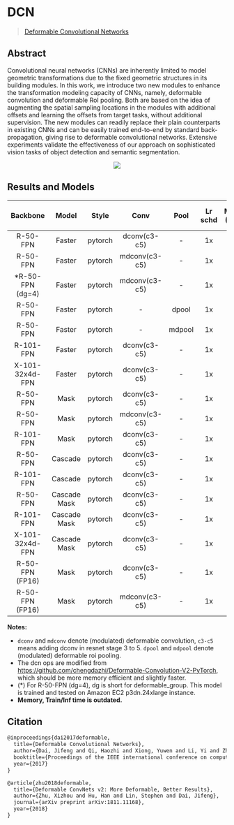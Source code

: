 # DCN

> [Deformable Convolutional Networks](https://arxiv.org/abs/1703.06211)

<!-- [ALGORITHM] -->

## Abstract

<!-- [ABSTRACT] -->

Convolutional neural networks (CNNs) are inherently limited to model geometric transformations due to the fixed geometric structures in its building modules. In this work, we introduce two new modules to enhance the transformation modeling capacity of CNNs, namely, deformable convolution and deformable RoI pooling. Both are based on the idea of augmenting the spatial sampling locations in the modules with additional offsets and learning the offsets from target tasks, without additional supervision. The new modules can readily replace their plain counterparts in existing CNNs and can be easily trained end-to-end by standard back-propagation, giving rise to deformable convolutional networks. Extensive experiments validate the effectiveness of our approach on sophisticated vision tasks of object detection and semantic segmentation.

<!-- [IMAGE] -->
<div align=center>
<img src="https://user-images.githubusercontent.com/40661020/143876246-c4985e25-e286-4511-9b7c-97af2857461e.png"/>
</div>

<!-- [PAPER_TITLE: Deformable Convolutional Networks] -->
<!-- [PAPER_URL: https://arxiv.org/abs/1703.06211] -->

## Results and Models

| Backbone         | Model        | Style   | Conv          | Pool   | Lr schd | Mem (GB) | Inf time (fps) | box AP | mask AP | Config | Download |
|:----------------:|:------------:|:-------:|:-------------:|:------:|:-------:|:--------:|:--------------:|:------:|:-------:|:------:|:--------:|
| R-50-FPN         | Faster       | pytorch | dconv(c3-c5)  | -      | 1x      | 4.0  | 17.8 | 41.3 |     | [config](https://github.com/open-mmlab/mmdetection/tree/master/configs/dcn/faster_rcnn_r50_fpn_dconv_c3-c5_1x_coco.py) | [model](https://download.openmmlab.com/mmdetection/v2.0/dcn/faster_rcnn_r50_fpn_dconv_c3-c5_1x_coco/faster_rcnn_r50_fpn_dconv_c3-c5_1x_coco_20200130-d68aed1e.pth) &#124; [log](https://download.openmmlab.com/mmdetection/v2.0/dcn/faster_rcnn_r50_fpn_dconv_c3-c5_1x_coco/faster_rcnn_r50_fpn_dconv_c3-c5_1x_coco_20200130_212941.log.json) |
| R-50-FPN         | Faster       | pytorch | mdconv(c3-c5) | -      | 1x      | 4.1  | 17.6 | 41.4 |     | [config](https://github.com/open-mmlab/mmdetection/tree/master/configs/dcn/faster_rcnn_r50_fpn_mdconv_c3-c5_1x_coco.py) | [model](https://download.openmmlab.com/mmdetection/v2.0/dcn/faster_rcnn_r50_fpn_mdconv_c3-c5_1x_coco/faster_rcnn_r50_fpn_mdconv_c3-c5_1x_coco_20200130-d099253b.pth) &#124; [log](https://download.openmmlab.com/mmdetection/v2.0/dcn/faster_rcnn_r50_fpn_mdconv_c3-c5_1x_coco/faster_rcnn_r50_fpn_mdconv_c3-c5_1x_coco_20200130_222144.log.json) |
| *R-50-FPN (dg=4) | Faster       | pytorch | mdconv(c3-c5) | -      | 1x      | 4.2  | 17.4 | 41.5 |     | [config](https://github.com/open-mmlab/mmdetection/tree/master/configs/dcn/faster_rcnn_r50_fpn_mdconv_c3-c5_group4_1x_coco.py) | [model](https://download.openmmlab.com/mmdetection/v2.0/dcn/faster_rcnn_r50_fpn_mdconv_c3-c5_group4_1x_coco/faster_rcnn_r50_fpn_mdconv_c3-c5_group4_1x_coco_20200130-01262257.pth) &#124; [log](https://download.openmmlab.com/mmdetection/v2.0/dcn/faster_rcnn_r50_fpn_mdconv_c3-c5_group4_1x_coco/faster_rcnn_r50_fpn_mdconv_c3-c5_group4_1x_coco_20200130_222058.log.json) |
| R-50-FPN         | Faster       | pytorch | -             | dpool  | 1x      | 5.0  | 17.2 | 38.9 |     | [config](https://github.com/open-mmlab/mmdetection/tree/master/configs/dcn/faster_rcnn_r50_fpn_dpool_1x_coco.py) | [model](https://download.openmmlab.com/mmdetection/v2.0/dcn/faster_rcnn_r50_fpn_dpool_1x_coco/faster_rcnn_r50_fpn_dpool_1x_coco_20200307-90d3c01d.pth) &#124; [log](https://download.openmmlab.com/mmdetection/v2.0/dcn/faster_rcnn_r50_fpn_dpool_1x_coco/faster_rcnn_r50_fpn_dpool_1x_coco_20200307_203250.log.json) |
| R-50-FPN         | Faster       | pytorch | -             | mdpool | 1x      | 5.8  | 16.6 | 38.7 |     | [config](https://github.com/open-mmlab/mmdetection/tree/master/configs/dcn/faster_rcnn_r50_fpn_mdpool_1x_coco.py) | [model](https://download.openmmlab.com/mmdetection/v2.0/dcn/faster_rcnn_r50_fpn_mdpool_1x_coco/faster_rcnn_r50_fpn_mdpool_1x_coco_20200307-c0df27ff.pth) &#124; [log](https://download.openmmlab.com/mmdetection/v2.0/dcn/faster_rcnn_r50_fpn_mdpool_1x_coco/faster_rcnn_r50_fpn_mdpool_1x_coco_20200307_203304.log.json) |
| R-101-FPN        | Faster       | pytorch | dconv(c3-c5)  | -      | 1x      | 6.0  | 12.5 | 42.7 |     | [config](https://github.com/open-mmlab/mmdetection/tree/master/configs/dcn/faster_rcnn_r101_fpn_dconv_c3-c5_1x_coco.py) | [model](https://download.openmmlab.com/mmdetection/v2.0/dcn/faster_rcnn_r101_fpn_dconv_c3-c5_1x_coco/faster_rcnn_r101_fpn_dconv_c3-c5_1x_coco_20200203-1377f13d.pth) &#124; [log](https://download.openmmlab.com/mmdetection/v2.0/dcn/faster_rcnn_r101_fpn_dconv_c3-c5_1x_coco/faster_rcnn_r101_fpn_dconv_c3-c5_1x_coco_20200203_230019.log.json) |
| X-101-32x4d-FPN | Faster        | pytorch | dconv(c3-c5)  | -      | 1x      | 7.3  | 10.0  | 44.5 |     | [config](https://github.com/open-mmlab/mmdetection/tree/master/configs/dcn/faster_rcnn_x101_32x4d_fpn_dconv_c3-c5_1x_coco.py) | [model](https://download.openmmlab.com/mmdetection/v2.0/dcn/faster_rcnn_x101_32x4d_fpn_dconv_c3-c5_1x_coco/faster_rcnn_x101_32x4d_fpn_dconv_c3-c5_1x_coco_20200203-4f85c69c.pth) &#124; [log](https://download.openmmlab.com/mmdetection/v2.0/dcn/faster_rcnn_x101_32x4d_fpn_dconv_c3-c5_1x_coco/faster_rcnn_x101_32x4d_fpn_dconv_c3-c5_1x_coco_20200203_001325.log.json) |
| R-50-FPN         | Mask         | pytorch | dconv(c3-c5)  | -      | 1x      | 4.5  | 15.4 | 41.8 | 37.4 | [config](https://github.com/open-mmlab/mmdetection/tree/master/configs/dcn/mask_rcnn_r50_fpn_dconv_c3-c5_1x_coco.py) | [model](https://download.openmmlab.com/mmdetection/v2.0/dcn/mask_rcnn_r50_fpn_dconv_c3-c5_1x_coco/mask_rcnn_r50_fpn_dconv_c3-c5_1x_coco_20200203-4d9ad43b.pth) &#124; [log](https://download.openmmlab.com/mmdetection/v2.0/dcn/mask_rcnn_r50_fpn_dconv_c3-c5_1x_coco/mask_rcnn_r50_fpn_dconv_c3-c5_1x_coco_20200203_061339.log.json) |
| R-50-FPN         | Mask         | pytorch | mdconv(c3-c5) | -      | 1x      | 4.5  | 15.1 | 41.5 | 37.1 | [config](https://github.com/open-mmlab/mmdetection/tree/master/configs/dcn/mask_rcnn_r50_fpn_mdconv_c3-c5_1x_coco.py) | [model](https://download.openmmlab.com/mmdetection/v2.0/dcn/mask_rcnn_r50_fpn_mdconv_c3-c5_1x_coco/mask_rcnn_r50_fpn_mdconv_c3-c5_1x_coco_20200203-ad97591f.pth) &#124; [log](https://download.openmmlab.com/mmdetection/v2.0/dcn/mask_rcnn_r50_fpn_mdconv_c3-c5_1x_coco/mask_rcnn_r50_fpn_mdconv_c3-c5_1x_coco_20200203_063443.log.json) |
| R-101-FPN        | Mask         | pytorch | dconv(c3-c5)  | -      | 1x      | 6.5  | 11.7  | 43.5 | 38.9  | [config](https://github.com/open-mmlab/mmdetection/tree/master/configs/dcn/mask_rcnn_r101_fpn_dconv_c3-c5_1x_coco.py) | [model](https://download.openmmlab.com/mmdetection/v2.0/dcn/mask_rcnn_r101_fpn_dconv_c3-c5_1x_coco/mask_rcnn_r101_fpn_dconv_c3-c5_1x_coco_20200216-a71f5bce.pth) &#124; [log](https://download.openmmlab.com/mmdetection/v2.0/dcn/mask_rcnn_r101_fpn_dconv_c3-c5_1x_coco/mask_rcnn_r101_fpn_dconv_c3-c5_1x_coco_20200216_191601.log.json) |
| R-50-FPN         | Cascade      | pytorch | dconv(c3-c5)  | -      | 1x      | 4.5  | 14.6 | 43.8 |     | [config](https://github.com/open-mmlab/mmdetection/tree/master/configs/dcn/cascade_rcnn_r50_fpn_dconv_c3-c5_1x_coco.py) | [model](https://download.openmmlab.com/mmdetection/v2.0/dcn/cascade_rcnn_r50_fpn_dconv_c3-c5_1x_coco/cascade_rcnn_r50_fpn_dconv_c3-c5_1x_coco_20200130-2f1fca44.pth) &#124; [log](https://download.openmmlab.com/mmdetection/v2.0/dcn/cascade_rcnn_r50_fpn_dconv_c3-c5_1x_coco/cascade_rcnn_r50_fpn_dconv_c3-c5_1x_coco_20200130_220843.log.json) |
| R-101-FPN        | Cascade      | pytorch | dconv(c3-c5)  | -      | 1x      | 6.4  | 11.0 | 45.0 |     | [config](https://github.com/open-mmlab/mmdetection/tree/master/configs/dcn/cascade_rcnn_r101_fpn_dconv_c3-c5_1x_coco.py) | [model](https://download.openmmlab.com/mmdetection/v2.0/dcn/cascade_rcnn_r101_fpn_dconv_c3-c5_1x_coco/cascade_rcnn_r101_fpn_dconv_c3-c5_1x_coco_20200203-3b2f0594.pth) &#124; [log](https://download.openmmlab.com/mmdetection/v2.0/dcn/cascade_rcnn_r101_fpn_dconv_c3-c5_1x_coco/cascade_rcnn_r101_fpn_dconv_c3-c5_1x_coco_20200203_224829.log.json) |
| R-50-FPN         | Cascade Mask | pytorch | dconv(c3-c5)  | -      | 1x      | 6.0  | 10.0  | 44.4 | 38.6 | [config](https://github.com/open-mmlab/mmdetection/tree/master/configs/dcn/cascade_mask_rcnn_r50_fpn_dconv_c3-c5_1x_coco.py) | [model](https://download.openmmlab.com/mmdetection/v2.0/dcn/cascade_mask_rcnn_r50_fpn_dconv_c3-c5_1x_coco/cascade_mask_rcnn_r50_fpn_dconv_c3-c5_1x_coco_20200202-42e767a2.pth) &#124; [log](https://download.openmmlab.com/mmdetection/v2.0/dcn/cascade_mask_rcnn_r50_fpn_dconv_c3-c5_1x_coco/cascade_mask_rcnn_r50_fpn_dconv_c3-c5_1x_coco_20200202_010309.log.json) |
| R-101-FPN        | Cascade Mask | pytorch | dconv(c3-c5)  | -      | 1x      | 8.0  | 8.6  | 45.8 | 39.7 | [config](https://github.com/open-mmlab/mmdetection/tree/master/configs/dcn/cascade_mask_rcnn_r101_fpn_dconv_c3-c5_1x_coco.py) | [model](https://download.openmmlab.com/mmdetection/v2.0/dcn/cascade_mask_rcnn_r101_fpn_dconv_c3-c5_1x_coco/cascade_mask_rcnn_r101_fpn_dconv_c3-c5_1x_coco_20200204-df0c5f10.pth) &#124; [log](https://download.openmmlab.com/mmdetection/v2.0/dcn/cascade_mask_rcnn_r101_fpn_dconv_c3-c5_1x_coco/cascade_mask_rcnn_r101_fpn_dconv_c3-c5_1x_coco_20200204_134006.log.json) |
| X-101-32x4d-FPN        | Cascade Mask | pytorch | dconv(c3-c5)  | -      | 1x      | 9.2 |   | 47.3 | 41.1 | [config](https://github.com/open-mmlab/mmdetection/tree/master/configs/dcn/cascade_mask_rcnn_x101_32x4d_fpn_dconv_c3-c5_1x_coco.py) | [model](https://download.openmmlab.com/mmdetection/v2.0/dcn/cascade_mask_rcnn_x101_32x4d_fpn_dconv_c3-c5_1x_coco/cascade_mask_rcnn_x101_32x4d_fpn_dconv_c3-c5_1x_coco-e75f90c8.pth) &#124; [log](https://download.openmmlab.com/mmdetection/v2.0/dcn/cascade_mask_rcnn_x101_32x4d_fpn_dconv_c3-c5_1x_coco/cascade_mask_rcnn_x101_32x4d_fpn_dconv_c3-c5_1x_coco-20200606_183737.log.json) |
| R-50-FPN (FP16)      | Mask         | pytorch | dconv(c3-c5) | -      | 1x      | 3.0      |                | 41.9   | 37.5    |[config](https://github.com/open-mmlab/mmdetection/tree/master/configs/fp16/mask_rcnn_r50_fpn_fp16_dconv_c3-c5_1x_coco.py) | [model](https://download.openmmlab.com/mmdetection/v2.0/fp16/mask_rcnn_r50_fpn_fp16_dconv_c3-c5_1x_coco/mask_rcnn_r50_fpn_fp16_dconv_c3-c5_1x_coco_20210520_180247-c06429d2.pth) &#124; [log](https://download.openmmlab.com/mmdetection/v2.0/fp16/mask_rcnn_r50_fpn_fp16_dconv_c3-c5_1x_coco/mask_rcnn_r50_fpn_fp16_dconv_c3-c5_1x_coco_20210520_180247.log.json)  |
| R-50-FPN (FP16)      | Mask         | pytorch | mdconv(c3-c5)| -      | 1x      | 3.1      |                | 42.0   | 37.6    |[config](https://github.com/open-mmlab/mmdetection/tree/master/configs/fp16/mask_rcnn_r50_fpn_fp16_mdconv_c3-c5_1x_coco.py) | [model](https://download.openmmlab.com/mmdetection/v2.0/fp16/mask_rcnn_r50_fpn_fp16_mdconv_c3-c5_1x_coco/mask_rcnn_r50_fpn_fp16_mdconv_c3-c5_1x_coco_20210520_180434-cf8fefa5.pth) &#124; [log](https://download.openmmlab.com/mmdetection/v2.0/fp16/mask_rcnn_r50_fpn_fp16_mdconv_c3-c5_1x_coco/mask_rcnn_r50_fpn_fp16_mdconv_c3-c5_1x_coco_20210520_180434.log.json)  |

**Notes:**

- `dconv` and `mdconv` denote (modulated) deformable convolution, `c3-c5` means adding dconv in resnet stage 3 to 5. `dpool` and `mdpool` denote (modulated) deformable roi pooling.
- The dcn ops are modified from https://github.com/chengdazhi/Deformable-Convolution-V2-PyTorch, which should be more memory efficient and slightly faster.
- (*) For R-50-FPN (dg=4), dg is short for deformable_group. This model is trained and tested on Amazon EC2 p3dn.24xlarge instance.
- **Memory, Train/Inf time is outdated.**

## Citation

```latex
@inproceedings{dai2017deformable,
  title={Deformable Convolutional Networks},
  author={Dai, Jifeng and Qi, Haozhi and Xiong, Yuwen and Li, Yi and Zhang, Guodong and Hu, Han and Wei, Yichen},
  booktitle={Proceedings of the IEEE international conference on computer vision},
  year={2017}
}
```

```latex
@article{zhu2018deformable,
  title={Deformable ConvNets v2: More Deformable, Better Results},
  author={Zhu, Xizhou and Hu, Han and Lin, Stephen and Dai, Jifeng},
  journal={arXiv preprint arXiv:1811.11168},
  year={2018}
}
```
